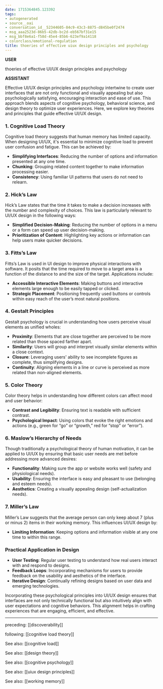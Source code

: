 ```yaml
---
date: 1715364845.123392
tags:
- autogenerated
- source__oai
- conversation_id__52344605-84c9-43c3-8875-d845be0f2474
- msg_aaa2523d-86b5-42db-bc2d-eb567bf31e15
- msg_bbf8e6a1-f58d-45e4-85b6-623ef9a14118
- colorclass/emotional-regulation
title: thoeries of effective uiux design principles and psychology
---
```


**USER**

thoeries of effective UI/UX design principles and psychology


**ASSISTANT**

Effective UI/UX design principles and psychology intertwine to create user interfaces that are not only functional and visually appealing but also psychologically satisfying, encouraging interaction and ease of use. This approach blends aspects of cognitive psychology, behavioral science, and design theory to optimize user experiences. Here, we explore key theories and principles that guide effective UI/UX design.

### 1. Cognitive Load Theory

Cognitive load theory suggests that human memory has limited capacity. When designing UI/UX, it's essential to minimize cognitive load to prevent user confusion and fatigue. This can be achieved by:
- **Simplifying Interfaces**: Reducing the number of options and information presented at any one time.
- **Chunking**: Grouping related content together to make information processing easier.
- **Consistency**: Using familiar UI patterns that users do not need to relearn.

### 2. Hick’s Law

Hick’s Law states that the time it takes to make a decision increases with the number and complexity of choices. This law is particularly relevant to UI/UX design in the following ways:
- **Simplified Decision-Making**: Reducing the number of options in a menu or a form can speed up user decision-making.
- **Prioritization of Content**: Highlighting key actions or information can help users make quicker decisions.

### 3. Fitts’s Law

Fitts’s Law is used in UI design to improve physical interactions with software. It posits that the time required to move to a target area is a function of the distance to and the size of the target. Applications include:
- **Accessible Interactive Elements**: Making buttons and interactive elements large enough to be easily tapped or clicked.
- **Strategic Placement**: Positioning frequently used buttons or controls within easy reach of the user’s most natural positions.

### 4. Gestalt Principles

Gestalt psychology is crucial in understanding how users perceive visual elements as unified wholes:
- **Proximity**: Elements that are close together are perceived to be more related than those spaced farther apart.
- **Similarity**: Users will group and interpret visually similar elements within a close context.
- **Closure**: Leveraging users' ability to see incomplete figures as complete, thus simplifying designs.
- **Continuity**: Aligning elements in a line or curve is perceived as more related than non-aligned elements.

### 5. Color Theory

Color theory helps in understanding how different colors can affect mood and user behavior:
- **Contrast and Legibility**: Ensuring text is readable with sufficient contrast.
- **Psychological Impact**: Using colors that evoke the right emotions and actions (e.g., green for “go” or “growth,” red for “stop” or “error”).

### 6. Maslow’s Hierarchy of Needs

Though traditionally a psychological theory of human motivation, it can be applied to UI/UX by ensuring that basic user needs are met before addressing more advanced desires:
- **Functionality**: Making sure the app or website works well (safety and physiological needs).
- **Usability**: Ensuring the interface is easy and pleasant to use (belonging and esteem needs).
- **Aesthetics**: Creating a visually appealing design (self-actualization needs).

### 7. Miller’s Law

Miller’s Law suggests that the average person can only keep about 7 (plus or minus 2) items in their working memory. This influences UI/UX design by:
- **Limiting Information**: Keeping options and information visible at any one time to within this range.

### Practical Application in Design

- **User Testing**: Regular user testing to understand how real users interact with and respond to designs.
- **Feedback Loops**: Incorporating mechanisms for users to provide feedback on the usability and aesthetics of the interface.
- **Iterative Design**: Continually refining designs based on user data and emerging technologies.

Incorporating these psychological principles into UI/UX design ensures that interfaces are not only technically functional but also intuitively align with user expectations and cognitive behaviors. This alignment helps in crafting experiences that are engaging, efficient, and effective.


---

preceding: [[discoverability]]  


following: [[cognitive load theory]]

See also: [[cognitive load]]


See also: [[design theory]]


See also: [[cognitive psychology]]


See also: [[uiux design principles]]


See also: [[working memory]]